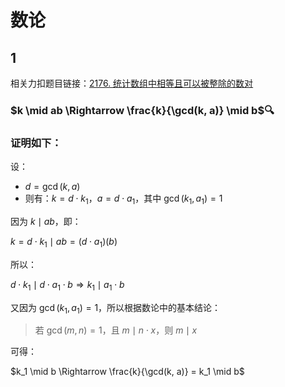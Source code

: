 # 数论

## 1

相关力扣题目链接：[2176. 统计数组中相等且可以被整除的数对](https://leetcode.cn/problems/count-equal-and-divisible-pairs-in-an-array/)

### $k \mid ab \Rightarrow \frac{k}{\gcd(k, a)} \mid b$🔍 

### **证明如下：**

设：

- $d = \gcd(k, a)$
- 则有：$k = d \cdot k_1$，$a = d \cdot a_1$，其中 $\gcd(k_1, a_1) = 1$

因为 $k \mid ab$，即：

$k = d \cdot k_1 \mid ab = (d \cdot a_1)(b)$

所以：

$d \cdot k_1 \mid d \cdot a_1 \cdot b \Rightarrow k_1 \mid a_1 \cdot b$

又因为 $\gcd(k_1, a_1) = 1$，所以根据数论中的基本结论：

> 若 $\gcd(m, n) = 1$，且 $m \mid n \cdot x$，则 $m \mid x$

可得：

$k_1 \mid b \Rightarrow \frac{k}{\gcd(k, a)} = k_1 \mid b$

### 



